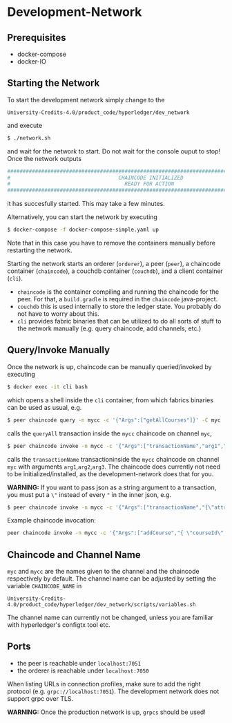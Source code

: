 # Development-Network

## Prerequisites
* docker-compose
* docker-IO

## Starting the Network
To start the development network simply change to the 

```
University-Credits-4.0/product_code/hyperledger/dev_network
``` 
and execute

```bash
$ ./network.sh
```

and wait for the network to start. Do not wait for the console ouput to stop! Once the network outputs

```bash
############################################################################################
#                                   CHAINCODE INITIALIZED                                  #
#                                     READY FOR ACTION                                     #
############################################################################################
```
it has succesfully started. This may take a few minutes.

Alternatively, you can start the network by executing

```bash
$ docker-compose -f docker-compose-simple.yaml up
```
Note that in this case you have to remove the containers manually before restarting the network.

Starting the network starts an orderer (```orderer```), a peer (```peer```), a chaincode container (```chaincode```), a couchdb container (```couchdb```), and a client container (```cli```).

*  ```chaincode``` is the container compiling and running the chaincode for the peer. For that, a ```build.gradle``` is required in the ```chaincode``` java-project.
* ```couchdb``` this is used internally to store the ledger state. You probably do not have to worry about this.
* ```cli``` provides fabric binaries that can be utilized to do all sorts of stuff to the network manually (e.g. query chaincode, add channels, etc.)

## Query/Invoke Manually

Once the network is up, chaincode can be manually queried/invoked by executing

```bash
$ docker exec -it cli bash
```

which opens a shell inside the ```cli``` container, from which fabrics binaries can be used as usual, e.g.

```bash
$ peer chaincode query -n mycc -c '{"Args":["getAllCourses"]}' -C myc
```

calls the ```queryAll``` transaction inside the ```mycc``` chaincode on channel ```myc```,

```bash
$ peer chaincode invoke -n mycc -c '{"Args":["transactionName","arg1","arg2","arg3"]}' -C myc
```

calls the ```transactionName``` transactioninside the ```mycc``` chaincode on channel ```myc``` with arguments ```arg1```,```arg2```,```arg3```.
The chaincode does currently not need to be initialized/installed, as the development-network does that for you.

**WARNING:** If you want to pass json as a string argument to a transaction, you must put a ```\"``` instead of every ```"``` in the inner json, e.g.

```bash
$ peer chaincode invoke -n mycc -c '{"Args":["transactionName","{\"attribute\": \"value\"}"]}' -C myc
```

Example chaincode invocation:

```bash
peer chaincode invoke -n mycc -c '{"Args":["addCourse","{ \"courseId\": \"course1\",\"courseName\": \"courseName1\",\"courseType\": \"Lecture\",\"startDate\": \"2020-06-29\",\"endDate\": \"2020-06-29\",\"ects\": 3,\"lecturerId\": \"lecturer1\",\"maxParticipants\": 100,\"currentParticipants\": 0,\"courseLanguage\": \"English\",\"courseDescription\": \"some lecture\" }"]}' -C myc
```


## Chaincode and Channel Name

```myc``` and ```mycc``` are the names given to the channel and the chaincode respectively by default.
The channel name can be adjusted by setting the variable ```CHAINCODE_NAME``` in 

```
University-Credits-4.0/product_code/hyperledger/dev_network/scripts/variables.sh
```

The channel name can currently not be changed, unless you are familiar with hyperledger's configtx tool etc.

## Ports
* the peer is reachable under ```localhost:7051```
* the orderer is reachable under ```localhost:7050```

When listing URLs in connection profiles, make sure to add the right protocol (e.g. ```grpc://localhost:7051```).
The development network does not support grpc over TLS.

**WARNING:** Once the production network is up, ```grpcs``` should be used!